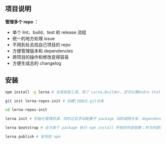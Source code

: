 
项目说明
--------

**管理多个 repo ：**

- 单个 lint、build、test 和 release 流程
- 统一的地方处理 issue
- 不用到处去找自己项目的 repo
- 方便管理版本和 dependencies
- 跨项目的操作和修改变得容易
- 方便生成总的 changelog

安装
--------

```bash
npm install -g lerna # 全局安装工具，除了 Lerna,Builder，还可以像Andre Staltz 一样自己用脚本（通过Bash s）来实现 monorepo

git init lerna-repos-init # 创建\初始化.git仓库

cd lerna-repos-init

lerna init # 初始化管理目录，同时之后手动配置子 package 间的调用关系：dependencies

lerna bootstrap # 会为各个 package 执行 npm install 所有的外部依赖；并为内部依赖的 package 建立 symlink,对所有的 package 执行 npm prepublish 

lerna publish # 发布到 npm
```
